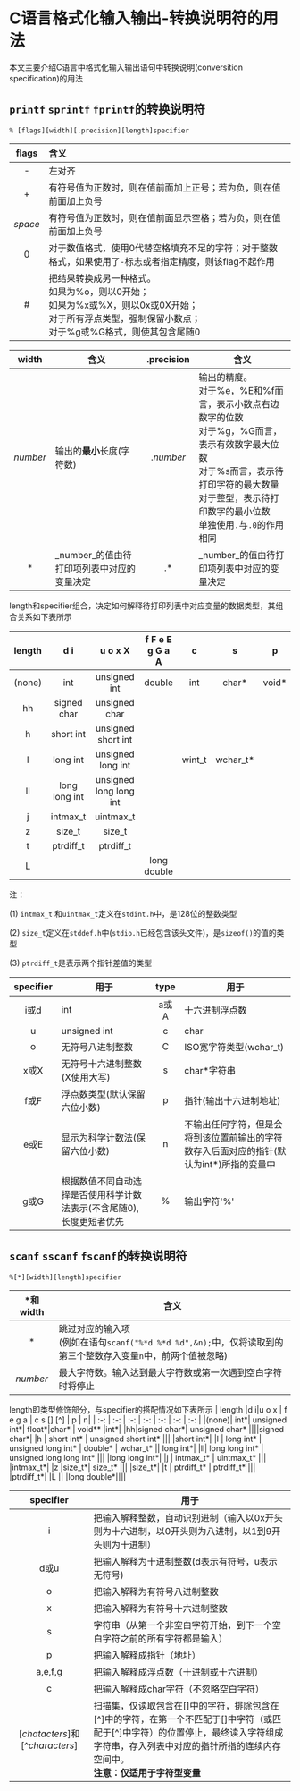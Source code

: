 # C语言格式化输入输出-转换说明符的用法

本文主要介绍C语言中格式化输入输出语句中转换说明(conversition specification)的用法

## `printf` `sprintf` `fprintf`的转换说明符

`% [flags][width][.precision][length]specifier`

|  flags  | 含义                                                         |
| :-----: | :----------------------------------------------------------- |
|   \-    | 左对齐                                                       |
|   \+    | 有符号值为正数时，则在值前面加上正号；若为负，则在值前面加上负号 |
| _space_ | 有符号值为正数时，则在值前面显示空格；若为负，则在值前面加上负号 |
|    0    | 对于数值格式，使用0代替空格填充不足的字符；对于整数格式，如果使用了`-`标志或者指定精度，则该flag不起作用 |
|    #    | 把结果转换成另一种格式。<br>如果为%o，则以0开始；<br>如果为%x或%X，则以0x或0X开始；<br>对于所有浮点类型，强制保留小数点；<br>对于%g或%G格式，则使其包含尾随0 |

|  width   | 含义                                       |   .precision   | 含义                                                         |
| :------: | ------------------------------------------ | :-------: | ------------------------------------------------------------ |
| _number_ | 输出的**最小**长度(字符数)                 | ._number_ | 输出的精度。<br>对于%e，%E和%f而言，表示小数点右边数字的位数<br>对于%g，%G而言，表示有效数字最大位数<br>对于%s而言，表示待打印字符的最大数量<br>对于整型，表示待打印数字的最小位数<br>单独使用`.`与`.0`的作用相同 |
|    \*    | _number_的值由待打印项列表中对应的变量决定 |    .\*    | _number_的值由待打印项列表中对应的变量决定                   |

length和specifier组合，决定如何解释待打印列表中对应变量的数据类型，其组合关系如下表所示

| length |      d i      |        u o x X         | f F e E g G a A |   c    |    s     |   p   |       n        |
| :------: | :-----------: | :--------------------: | :-------------: | :----: | :------: | :---: | :------------: |
|  (none)  |      int      |      unsigned int      |     double      |  int   |  char*   | void* |      int*      |
|    hh    |  signed char  |     unsigned char      |                 |        |          |       |  signed char*  |
|    h     |   short int   |   unsigned short int   |                 |        |          |       |   short int*   |
|    l     |   long int    |   unsigned long int    |                 | wint_t | wchar_t* |       |   long int*    |
|    ll    | long long int | unsigned long long int |                 |        |          |       | long long int* |
|    j     |   intmax_t    |       uintmax_t        |                 |        |          |       |   intmax_t*    |
|    z     |    size_t     |         size_t         |                 |        |          |       |    size_t*     |
|    t     |   ptrdiff_t   |       ptrdiff_t        |                 |        |          |       |   ptrdiff_t*   |
|    L     |               |                        |   long double   |        |          |       |                |

注：

(1) `intmax_t` 和`uintmax_t`定义在`stdint.h`中，是128位的整数类型

(2) `size_t`定义在`stddef.h`中(`stdio.h`已经包含该头文件)，是`sizeof()`的值的类型

(3) `ptrdiff_t`是表示两个指针差值的类型


| specifier | 用于                                                         | type | 用于                                                         |
| :--: | ------------------------------------------------------------ | :--: | ------------------------------------------------------------ |
| i或d | int                                                          | a或A | 十六进制浮点数                                               |
|  u   | unsigned int                                                 |  c   | char                                                         |
|  o   | 无符号八进制整数                                             |  C   | ISO宽字符类型(wchar_t)                                       |
| x或X | 无符号十六进制整数(X使用大写)                                |  s   | char*字符串                                                  |
| f或F | 浮点数类型(默认保留六位小数)                                 |  p   | 指针(输出十六进制地址)                                       |
| e或E | 显示为科学计数法(保留六位小数)                               |  n   | 不输出任何字符，但是会将到该位置前输出的字符数存入后面对应的指针(默认为int*)所指的变量中 |
| g或G | 根据数值不同自动选择是否使用科学计数法表示(不含尾随0),长度更短者优先 |  %   | 输出字符'%'                                                  |

## `scanf` `sscanf` `fscanf`的转换说明符

`%[*][width][length]specifier`

| \*和width | 含义                                                         |
| :-------: | ------------------------------------------------------------ |
|    \*     | 跳过对应的输入项<br>(例如在语句`scanf("%*d %*d %d",&n);`中，仅将读取到的第三个整数存入变量`n`中，前两个值被忽略) |
| _number_  | 最大字符数。输入达到最大字符数或第一次遇到空白字符时将停止   |

length即类型修饰部分，与specifier的搭配情况如下表所示
| length |d i|u o x | f e g a | c s \[\] \[\^\] | p | n|
| :-: | :-: | :-: | :-: | :-: | :-: | :-: |
|(none)| int*| unsigned int*| float*|char* | void** |int*|
|hh|signed char*| unsigned char* ||||signed char*|
|h | short int* | unsigned short int* |||        |short int*|
|l | long int* | unsigned long int* | double* | wchar_t* || long int*|
|ll| long long int* | unsigned long long int* |||  |long long int*|
|j | intmax_t* | uintmax_t* |||        |intmax_t*|
|z |size_t*| size_t* ||| |size_t*|
|t | ptrdiff_t* | ptrdiff_t* |||  |ptrdiff_t*|
|L ||  |long double*||||

|      specifier      | 用于                                                         |
| :------------: | ------------------------------------------------------------ |
|       i        | 把输入解释整数，自动识别进制（输入以0x开头则为十六进制，以0开头则为八进制，以1到9开头则为十进制） |
|      d或u      | 把输入解释为十进制整数(d表示有符号，u表示无符号)             |
|       o        | 把输入解释为有符号八进制整数                                 |
|       x        | 把输入解释为有符号十六进制整数                               |
|       s        | 字符串（从第一个非空白字符开始，到下一个空白字符之前的所有字符都是输入） |
|       p        | 把输入解释成指针（地址）                                     |
|    a,e,f,g     | 把输入解释成浮点数（十进制或十六进制）                       |
|       c        | 把输入解释成char字符（不忽略空白字符）                       |
| [_chatacters_]和\[^_characters_\] | 扫描集，仅读取包含在\[\]中的字符，排除包含在\[\^\]中的字符，在第一个不匹配于\[\]中字符（或匹配于\[\^\]中字符）的位置停止，最终读入字符组成字符串，存入列表中对应的指针所指的连续内存空间中。<br>**注意：仅适用于字符型变量** |

